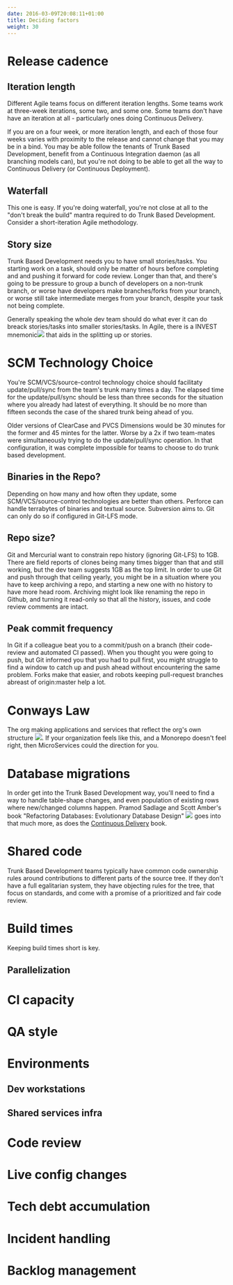 ```yaml
---
date: 2016-03-09T20:08:11+01:00
title: Deciding factors
weight: 30
---
```


# Release cadence

## Iteration length

Different Agile teams focus on different iteration lengths. Some teams work at three-week iterations, some two, 
and some one. Some teams don't have have an iteration at all - particularly ones doing Continuous Delivery.

If you are on a four week, or more iteration length, and each of those four weeks varies with proximity to the 
release and cannot change that you may be in a bind. You may be able follow the tenants of Trunk Based Development, 
benefit from a Continuous Integration daemon (as all branching models can), but you're not doing to be able to 
get all the way to Continuous Delivery (or Continuous Deployment).

## Waterfall

This one is easy. If you're doing waterfall, you're not close at all to the "don't break the build" mantra required
to do Trunk Based Development. Consider a short-iteration Agile methodology.

## Story size

Trunk Based Development needs you to have small stories/tasks. You starting work on a task, should only be matter
of hours before completing and and pushing it forward for code review. Longer than that, and there's going to be 
pressure to group a bunch of developers on a non-trunk branch, or worse have developers make branches/forks from your 
branch, or worse still take intermediate merges from your branch, despite your task not being complete.  

Generally speaking the whole dev team should do what ever it can do breack stories/tasks into smaller stories/tasks. 
In Agile, there is a INVEST mnemonic[![](/images/ext.png)](https://en.wikipedia.org/wiki/INVEST_(mnemonic)) that aids in the splitting
up or stories.

# SCM Technology Choice

You're SCM/VCS/source-control technology choice should facilitaty update/pull/sync from the team's trunk many times 
a day. The elapsed time for the update/pull/sync should be less than three seconds for the situation where you 
already had latest of everything.  It should be no more than fifteen seconds the case of the shared trunk being ahead 
of you. 

Older versions of ClearCase and PVCS Dimensions would be 30 minutes for the former and 45 mintes for the latter. Worse 
by a 2x if two team-mates were simultaneously trying to do the update/pull/sync operation. In that configuration, it 
was complete impossible for teams to choose to do trunk based development.

## Binaries in the Repo?

Depending on how many and how often they update, some SCM/VCS/source-control technologies are better than others. 
Perforce can handle terrabytes of binaries and textual source. Subversion aims to. Git can only do so if configured in
Git-LFS mode.

## Repo size?

Git and Mercurial want to constrain repo history (ignoring Git-LFS) to 1GB. There are field reports of clones being 
many times bigger than that and still working, but the dev team suggests 1GB as the top limit. In order to use Git 
and push through that ceiling yearly, you might be in a situation where you have to keep archiving a repo, and starting 
a new one with no history to have more head room.  Archiving might look like renaming the repo in Github, and turning it 
read-only so that all the history, issues, and code review comments are intact.

## Peak commit frequency

In Git if a colleague beat you to a commit/push on a branch (their code-review and automated CI passed). When you 
thought you were going to push, but Git informed you that you had to pull first, you might struggle to find a window 
to catch up and push ahead without encountering the same problem. Forks make that easier, and robots keeping 
pull-request branches abreast of origin:master help a lot.

# Conways Law

The org making applications and services that reflect the org's own structure [![](/images/ext.png)](https://en.wikipedia.org/wiki/Conway's_law). 
If your organization feels like this, and a Monorepo doesn't feel right, then MicroServices could the direction for you.

# Database migrations

In order get into the Trunk Based Development way, you'll need to find a way to handle table-shape changes, and even
population of existing rows where new/changed columns happen. Pramod Sadlage and Scott Amber's book 
"Refactoring Databases: Evolutionary Database Design" [![](/images/ext.png)](https://www.amazon.com/Refactoring-Databases-Evolutionary-paperback-Addison-Wesley/dp/0321774515)
goes into that much more, as does the [Continuous Delivery](/continuous-delivery/) book.

# Shared code

Trunk Based Development teams typically have common code ownership rules around contributions to different parts
of the source tree. If they don't have a full egalitarian system, they have objecting rules for the tree, that focus
on standards, and come with a promise of a prioritized and fair code review.

# Build times

Keeping build times short is key.

## Parallelization

# CI capacity

# QA style

# Environments

## Dev workstations

## Shared services infra

# Code review

# Live config changes

# Tech debt accumulation

# Incident handling

# Backlog management